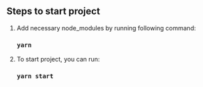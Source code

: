 ## Steps to start project

1. Add necessary node_modules by running following command:

    ### `yarn`

2. To start project, you can run:

    ### `yarn start`